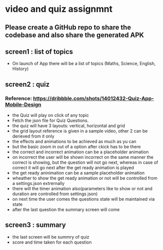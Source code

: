 # video and quiz assignmnt

## Please create a GitHub repo to share the codebase and also share the generated APK



## screen1 : list of topics

- On launch of App there will be a list of topics (Maths, Science, English, History)

## screen2 : quiz

### Reference: https://dribbble.com/shots/14012432-Quiz-App-Mobile-Design

- the Quiz will play on click of any topic
- Fetch the json file for Quiz Questions.
- the quiz will have 3 layouts: vertical, horizontal and grid
- the grid layout reference is given in a sample video, other 2 can be derieved from it only
- the effects and animations to be achieved as much as yu can
- but the basic zoom in out of a option after ckick has to be there
- the correct and incorrect animation can be a placeholder animation
- on incorrect the user will be shown incorrect on the same manner the correct is showing, but the question will not go next, whereas in case of correct it will go next after the get ready animation is played
- the get ready aninimation can be a sample placeholder animation
- wheather to show the get ready animation or not will be controlled from a settings.json extrernally
- there will the timer animation also(parameters like to show or not and duration are controlled from settings json)
- on next time the user comes the questions state will be maintained via state
- after the last question the summary screen will come

## screen3 : summary
- the last screen will be summry of quiz 
- score and time taken for each question

